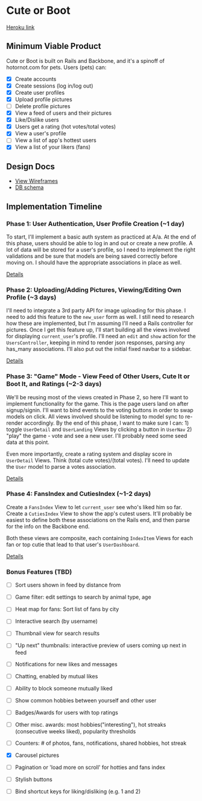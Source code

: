 # Cute or Boot

[Heroku link][heroku]

[heroku]: https://cuteorboot.herokuapp.com/

## Minimum Viable Product
Cute or Boot is built on Rails and Backbone, and it's a spinoff of hotornot.com for pets. Users (pets) can:

- [x] Create accounts
- [x] Create sessions (log in/log out)
- [x] Create user profiles
- [x] Upload profile pictures
- [ ] Delete profile pictures
- [x] View a feed of users and their pictures
- [x] Like/Dislike users
- [x] Users get a rating (hot votes/total votes)
- [x] View a user's profile
- [ ] View a list of app's hottest users
- [x] View a list of your likers (fans)

## Design Docs
* [View Wireframes][views]
* [DB schema][schema]

[views]: ./docs/views.md
[schema]: ./docs/schema.md

## Implementation Timeline

### Phase 1: User Authentication, User Profile Creation (~1 day)
To start, I'll implement a basic auth system as practiced at A/a. At the end of this phase, users should be able to log in and out or create a new profile. A lot of data will be stored for a user's profile, so I need to implement the right validations and be sure that models are being saved correctly before moving on. I should have the appropriate associations in place as well.

[Details][phase-one]

### Phase 2: Uploading/Adding Pictures, Viewing/Editing Own Profile (~3 days)
I'll need to integrate a 3rd party API for image uploading for this phase. I need to add this feature to the `new_user` form as well. I still need to research how these are implemented, but I'm assuming I'll need a Rails controller for pictures. Once I get this feature up, I'll start building all the views involved for displaying `current_user`'s profile. I'll need an `edit` and `show` action for the `UsersController`, keeping in mind to render json responses, parsing any has_many associations. I'll also put out the initial fixed navbar to a sidebar.


[Details][phase-two]

### Phase 3: "Game" Mode - View Feed of Other Users, Cute It or Boot It, and Ratings (~2-3 days)
We'll be reusing most of the views created in Phase 2, so here I'll want to implement functionality for the game. This is the page users land on after signup/signin. I'll want to bind events to the voting buttons in order to swap models on click. All views involved should be listening to model sync to re-render accordingly. By the end of this phase, I want to make sure I can: 1) toggle `UserDetail` and `UserLanding` Views by clicking a button in `UserNav` 2) "play" the game - vote and see a new user. I'll probably need some seed data at this point.

Even more importantly, create a rating system and display score in `UserDetail` Views. Think (total cute votes)/(total votes). I'll need to update the `User` model to parse a votes association.

[Details][phase-three]

### Phase 4: FansIndex and CutiesIndex (~1-2 days)
Create a `FansIndex` View to let `current_user` see who's liked him so far. Create a `CutiesIndex` View to show the app's cutest users. It'll probably be easiest to define both these associations on the Rails end, and then parse for the info on the Backbone end.

Both these views are composite, each containing `IndexItem` Views for each fan or top cutie that lead to that user's `UserDashboard`.

[Details][phase-four]

### Bonus Features (TBD)
- [ ] Sort users shown in feed by distance from
- [ ] Game filter: edit settings to search by animal type, age
- [ ] Heat map for fans: Sort list of fans by city
- [ ] Interactive search (by username)
- [ ] Thumbnail view for search results
- [ ] "Up next" thumbnails: interactive preview of users coming up next in feed
- [ ] Notifications for new likes and messages
- [ ] Chatting, enabled by mutual likes
- [ ] Ability to block someone mutually liked
- [ ] Show common hobbies between yourself and other user
- [ ] Badges/Awards for users with top ratings
- [ ] Other misc. awards: most hobbies("interesting"), hot streaks (consecutive weeks liked), popularity thresholds
- [ ] Counters: # of photos, fans, notifications, shared hobbies, hot streak
- [x] Carousel pictures
- [ ] Pagination or 'load more on scroll' for hotties and fans index
- [ ] Stylish buttons
- [ ] Bind shortcut keys for liking/disliking (e.g. 1 and 2)


[phase-one]: ./docs/phases/phase1.md
[phase-two]: ./docs/phases/phase2.md
[phase-three]: ./docs/phases/phase3.md
[phase-four]: ./docs/phases/phase4.md
